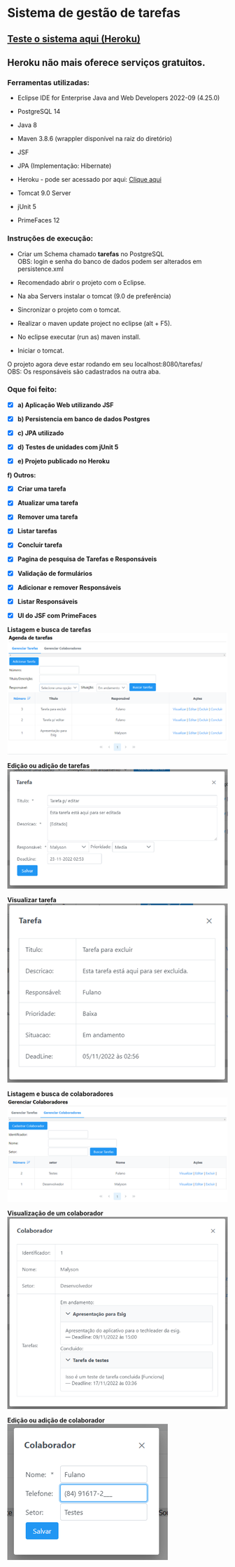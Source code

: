 # Sistema de gestão de tarefas

## [Teste o sistema aqui (Heroku)](https://sistema-tarefas-esig.herokuapp.com/)
## Heroku não mais oferece serviços gratuitos.

### <b> Ferramentas utilizadas: </b>

- Eclipse IDE for Enterprise Java and Web Developers 2022-09 (4.25.0)

- PostgreSQL 14

- Java 8

- Maven 3.8.6 (wrappler disponível na raiz do diretório)

- JSF

- JPA (Implementação: Hibernate)

- Heroku - pode ser acessado por aqui: [Clique aqui](https://sistema-tarefas-esig.herokuapp.com/)

- Tomcat 9.0 Server

- jUnit 5

- PrimeFaces 12

### <b> Instruções de execução: </b>

- Criar um Schema chamado <b>tarefas</b> no PostgreSQL
<br> OBS: login e senha do banco de dados podem ser alterados em persistence.xml

- Recomendado abrir o projeto com o Eclipse.

- Na aba Servers instalar o tomcat (9.0 de preferência)

- Sincronizar o projeto com o tomcat.

- Realizar o maven update project no eclipse (alt + F5).

- No eclipse executar (run as) maven install.

- Iniciar o tomcat.

O projeto agora deve estar rodando em seu localhost:8080/tarefas/
<br> OBS: Os responsáveis são cadastrados na outra aba.

### <b> Oque foi feito: </br>

- [x] a) Aplicação Web utilizando JSF

- [x] b) Persistencia em banco de dados Postgres

- [x] c) JPA utilizado

- [x] d) Testes de unidades com jUnit 5

- [x] e) Projeto publicado no Heroku

f) Outros:

- [x] Criar uma tarefa

- [x] Atualizar uma tarefa

- [x] Remover uma tarefa

- [x] Listar tarefas

- [x] Concluir tarefa

- [x] Pagina de pesquisa de Tarefas e Responsáveis

- [x] Validação de formulários

- [x] Adicionar e remover Responsáveis

- [x] Listar Responsáveis

- [x] UI do JSF com PrimeFaces

Listagem e busca de tarefas
![Listagem de tarefas](imagensRepo/imagem1.png)

Edição ou adição de tarefas
![Adicionar ou editar tarefa](imagensRepo/imagem2.png)

Visualizar tarefa <br>
![Visualizar tarefa](imagensRepo/imagem5.png)

Listagem e busca de colaboradores
![Listagem de colaboradores](imagensRepo/imagem3.png)

Visualização de um colaborador
![Visualização de Contribuidor](imagensRepo/imagem4.png)

Edição ou adição de colaborador <br>
![Edicao ou adição de colaborador](imagensRepo/imagen6.png)
